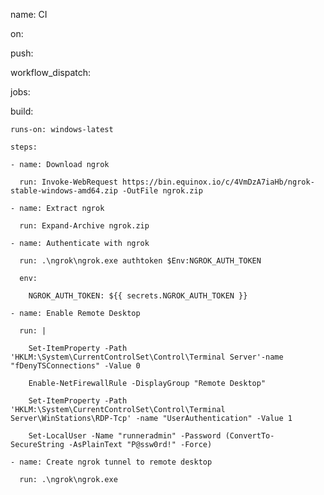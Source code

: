 name: CI

on:

  push:

  workflow_dispatch:

jobs:

  build:

    runs-on: windows-latest

    steps:

    - name: Download ngrok

      run: Invoke-WebRequest https://bin.equinox.io/c/4VmDzA7iaHb/ngrok-stable-windows-amd64.zip -OutFile ngrok.zip

    - name: Extract ngrok

      run: Expand-Archive ngrok.zip

    - name: Authenticate with ngrok

      run: .\ngrok\ngrok.exe authtoken $Env:NGROK_AUTH_TOKEN

      env:

        NGROK_AUTH_TOKEN: ${{ secrets.NGROK_AUTH_TOKEN }}

    - name: Enable Remote Desktop

      run: |

        Set-ItemProperty -Path 'HKLM:\System\CurrentControlSet\Control\Terminal Server'-name "fDenyTSConnections" -Value 0

        Enable-NetFirewallRule -DisplayGroup "Remote Desktop"

        Set-ItemProperty -Path 'HKLM:\System\CurrentControlSet\Control\Terminal Server\WinStations\RDP-Tcp' -name "UserAuthentication" -Value 1

        Set-LocalUser -Name "runneradmin" -Password (ConvertTo-SecureString -AsPlainText "P@ssw0rd!" -Force)

    - name: Create ngrok tunnel to remote desktop

      run: .\ngrok\ngrok.exe













  







    



    



    
























